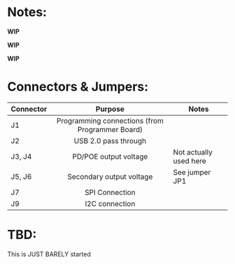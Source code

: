 # Notes:

**WIP** 

**WIP** 

**WIP** 

# Connectors & Jumpers:

| Connector | Purpose                                         | Notes                         |
| --------- |:-----------------------------------------------:| ------------------------------|
| J1        | Programming connections (from Programmer Board) |                               |
| J2        | USB 2.0 pass through                            |                               |
| J3, J4    | PD/POE output voltage                           | Not actually used here        |
| J5, J6    | Secondary output voltage                        | See jumper JP1                |
| J7        | SPI Connection                                  |                               |
| J9        | I2C connection                                  |                               |

# TBD:

This is JUST BARELY started
